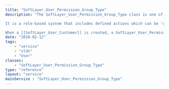```yaml
---
title: "SoftLayer_User_Permission_Group_Type"
description: "The SoftLayer_User_Permission_Group_Type class is one of several classes that make up the customer permission system.  This class defines the valid group types.  The SYSTEM group type is reserved for internal use. 

It is a role-based system that includes defined actions which can be 'grouped' together using a SoftLayer_User_Permission_Group class. These groups of actions are then used to define roles, and the roles are assigned to users. 

When a [[SoftLayer_User_Customer]] is created, a SoftLayer_User_Permission_Group and SoftLayer_User_Permission_Role is created specifically for the user with a group type of SYSTEM.  When the UI is used to alter the permissions of a customer user, the actions are added or removed from this group.  The api can not be used to alter the permissions in this group.  If an account wants to create their own unique permission groups and roles, the UI can not be used to manage them. "
date: "2018-02-12"
tags:
    - "service"
    - "sldn"
    - "User"
classes:
    - "SoftLayer_User_Permission_Group_Type"
type: "reference"
layout: "service"
mainService : "SoftLayer_User_Permission_Group_Type"
---
```

